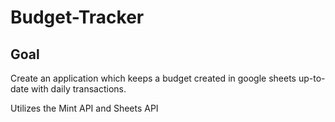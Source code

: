 # Budget-Tracker

## Goal

Create an application which keeps a budget created in google sheets up-to-date with daily transactions.

Utilizes the Mint API and Sheets API

